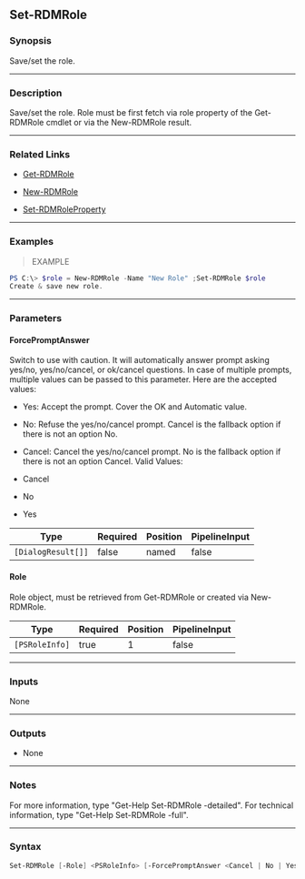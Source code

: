 Set-RDMRole
-----------

### Synopsis
Save/set the role.

---

### Description

Save/set the role. Role must be first fetch via role property of the Get-RDMRole cmdlet or via the New-RDMRole result.

---

### Related Links
* [Get-RDMRole](Get-RDMRole)

* [New-RDMRole](New-RDMRole)

* [Set-RDMRoleProperty](Set-RDMRoleProperty)

---

### Examples
> EXAMPLE

```PowerShell
PS C:\> $role = New-RDMRole -Name "New Role" ;Set-RDMRole $role
Create & save new role.
```

---

### Parameters
#### **ForcePromptAnswer**
Switch to use with caution. It will automatically answer prompt asking yes/no, yes/no/cancel, or ok/cancel questions. In case of multiple prompts, multiple values can be passed to this parameter. Here are the accepted values:
* Yes: Accept the prompt. Cover the OK and Automatic value.
* No: Refuse the yes/no/cancel prompt. Cancel is the fallback option if there is not an option No.
* Cancel: Cancel the yes/no/cancel prompt. No is the fallback option if there is not an option Cancel.
Valid Values:

* Cancel
* No
* Yes

|Type              |Required|Position|PipelineInput|
|------------------|--------|--------|-------------|
|`[DialogResult[]]`|false   |named   |false        |

#### **Role**
Role object, must be retrieved from Get-RDMRole or created via New-RDMRole.

|Type          |Required|Position|PipelineInput|
|--------------|--------|--------|-------------|
|`[PSRoleInfo]`|true    |1       |false        |

---

### Inputs
None

---

### Outputs
* None

---

### Notes
For more information, type "Get-Help Set-RDMRole -detailed". For technical information, type "Get-Help Set-RDMRole -full".

---

### Syntax
```PowerShell
Set-RDMRole [-Role] <PSRoleInfo> [-ForcePromptAnswer <Cancel | No | Yes>] [<CommonParameters>]
```
